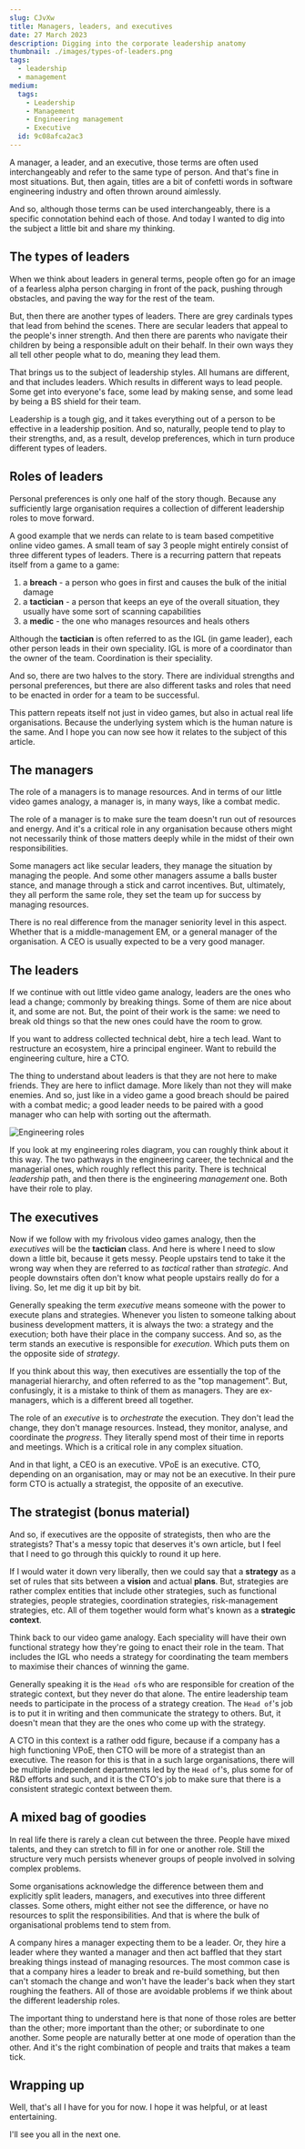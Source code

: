 ```yaml
---
slug: CJvXw
title: Managers, leaders, and executives
date: 27 March 2023
description: Digging into the corporate leadership anatomy
thumbnail: ./images/types-of-leaders.png
tags:
  - leadership
  - management
medium:
  tags:
    - Leadership
    - Management
    - Engineering management
    - Executive
  id: 9c08afca2ac3
---
```


A manager, a leader, and an executive, those terms are often used
interchangeably and refer to the same type of person. And that's fine in most
situations. But, then again, titles are a bit of confetti words in software
engineering industry and often thrown around aimlessly.

And so, although those terms can be used interchangeably, there is a specific
connotation behind each of those. And today I wanted to dig into the subject a
little bit and share my thinking.

## The types of leaders

When we think about leaders in general terms, people often go for an image of a
fearless alpha person charging in front of the pack, pushing through obstacles,
and paving the way for the rest of the team.

But, then there are another types of leaders. There are grey cardinals types
that lead from behind the scenes. There are secular leaders that appeal to the
people's inner strength. And then there are parents who navigate their children
by being a responsible adult on their behalf. In their own ways they all tell
other people what to do, meaning they lead them.

That brings us to the subject of leadership styles. All humans are different,
and that includes leaders. Which results in different ways to lead people. Some
get into everyone's face, some lead by making sense, and some lead by being a BS
shield for their team.

Leadership is a tough gig, and it takes everything out of a person to be
effective in a leadership position. And so, naturally, people tend to play to
their strengths, and, as a result, develop preferences, which in turn produce
different types of leaders.

## Roles of leaders

Personal preferences is only one half of the story though. Because any
sufficiently large organisation requires a collection of different leadership
roles to move forward.

A good example that we nerds can relate to is team based competitive online
video games. A small team of say 3 people might entirely consist of three
different types of leaders. There is a recurring pattern that repeats itself
from a game to a game:

1. a **breach** - a person who goes in first and causes the bulk of the initial
   damage
2. a **tactician** - a person that keeps an eye of the overall situation, they
   usually have some sort of scanning capabilities
3. a **medic** - the one who manages resources and heals others

Although the **tactician** is often referred to as the IGL (in game leader),
each other person leads in their own speciality. IGL is more of a coordinator
than the owner of the team. Coordination is their speciality.

And so, there are two halves to the story. There are individual strengths and
personal preferences, but there are also different tasks and roles that need to
be enacted in order for a team to be successful.

This pattern repeats itself not just in video games, but also in actual real
life organisations. Because the underlying system which is the human nature is
the same. And I hope you can now see how it relates to the subject of this
article.

## The managers

The role of a managers is to manage resources. And in terms of our little video
games analogy, a manager is, in many ways, like a combat medic.

The role of a manager is to make sure the team doesn't run out of resources and
energy. And it's a critical role in any organisation because others might not
necessarily think of those matters deeply while in the midst of their own
responsibilities.

Some managers act like secular leaders, they manage the situation by managing
the people. And some other managers assume a balls buster stance, and manage
through a stick and carrot incentives. But, ultimately, they all perform the
same role, they set the team up for success by managing resources.

There is no real difference from the manager seniority level in this aspect.
Whether that is a middle-management EM, or a general manager of the
organisation. A CEO is usually expected to be a very good manager.

## The leaders

If we continue with out little video game analogy, leaders are the ones who lead
a change; commonly by breaking things. Some of them are nice about it, and some
are not. But, the point of their work is the same: we need to break old things
so that the new ones could have the room to grow.

If you want to address collected technical debt, hire a tech lead. Want to
restructure an ecosystem, hire a principal engineer. Want to rebuild the
engineering culture, hire a CTO.

The thing to understand about leaders is that they are not here to make friends.
They are here to inflict damage. More likely than not they will make enemies.
And so, just like in a video game a good breach should be paired with a combat
medic; a good leader needs to be paired with a good manager who can help with
sorting out the aftermath.

![Engineering roles](./images/engineering-roles.png)

If you look at my engineering roles diagram, you can roughly think about it this
way. The two pathways in the engineering career, the technical and the
managerial ones, which roughly reflect this parity. There is technical
_leadership_ path, and then there is the engineering _management_ one. Both have
their role to play.

## The executives

Now if we follow with my frivolous video games analogy, then the _executives_
will be the **tactician** class. And here is where I need to slow down a little
bit, because it gets messy. People upstairs tend to take it the wrong way when
they are referred to as _tactical_ rather than _strategic_. And people
downstairs often don't know what people upstairs really do for a living. So, let
me dig it up bit by bit.

Generally speaking the term _executive_ means someone with the power to execute
plans and strategies. Whenever you listen to someone talking about business
development matters, it is always the two: a strategy and the execution; both
have their place in the company success. And so, as the term stands an executive
is responsible for _execution_. Which puts them on the opposite side of
_strategy_.

If you think about this way, then executives are essentially the top of the
managerial hierarchy, and often referred to as the "top management". But,
confusingly, it is a mistake to think of them as managers. They are ex-managers,
which is a different breed all together.

The role of an _executive_ is to _orchestrate_ the execution. They don't lead
the change, they don't manage resources. Instead, they monitor, analyse, and
coordinate the _progress_. They literally spend most of their time in reports
and meetings. Which is a critical role in any complex situation.

And in that light, a CEO is an executive. VPoE is an executive. CTO, depending
on an organisation, may or may not be an executive. In their pure form CTO is
actually a strategist, the opposite of an executive.

## The strategist (bonus material)

And so, if executives are the opposite of strategists, then who are the
strategists? That's a messy topic that deserves it's own article, but I feel
that I need to go through this quickly to round it up here.

If I would water it down very liberally, then we could say that a **strategy**
as a set of rules that sits between a **vision** and actual **plans**. But,
strategies are rather complex entities that include other strategies, such as
functional strategies, people strategies, coordination strategies,
risk-management strategies, etc. All of them together would form what's known as
a **strategic context**.

Think back to our video game analogy. Each speciality will have their own
functional strategy how they're going to enact their role in the team. That
includes the IGL who needs a strategy for coordinating the team members to
maximise their chances of winning the game.

Generally speaking it is the `Head of`s who are responsible for creation of the
strategic context, but they never do that alone. The entire leadership team
needs to participate in the process of a strategy creation. The `Head of`'s job
is to put it in writing and then communicate the strategy to others. But, it
doesn't mean that they are the ones who come up with the strategy.

A CTO in this context is a rather odd figure, because if a company has a high
functioning VPoE, then CTO will be more of a strategist than an executive. The
reason for this is that in a such large organisations, there will be multiple
independent departments led by the `Head of`'s, plus some for of R&D efforts and
such, and it is the CTO's job to make sure that there is a consistent strategic
context between them.

## A mixed bag of goodies

In real life there is rarely a clean cut between the three. People have mixed
talents, and they can stretch to fill in for one or another role. Still the
structure very much persists whenever groups of people involved in solving
complex problems.

Some organisations acknowledge the difference between them and explicitly split
leaders, managers, and executives into three different classes. Some others,
might either not see the difference, or have no resources to split the
responsibilities. And that is where the bulk of organisational problems tend to
stem from.

A company hires a manager expecting them to be a leader. Or, they hire a leader
where they wanted a manager and then act baffled that they start breaking things
instead of managing resources. The most common case is that a company hires a
leader to break and re-build something, but then can't stomach the change and
won't have the leader's back when they start roughing the feathers. All of those
are avoidable problems if we think about the different leadership roles.

The important thing to understand here is that none of those roles are better
than the other; more important than the other; or subordinate to one another.
Some people are naturally better at one mode of operation than the other. And
it's the right combination of people and traits that makes a team tick.

## Wrapping up

Well, that's all I have for you for now. I hope it was helpful, or at least
entertaining.

I'll see you all in the next one.
